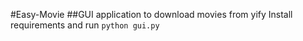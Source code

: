 #Easy-Movie
##GUI application to download movies from yify
Install requirements and run `python gui.py`
